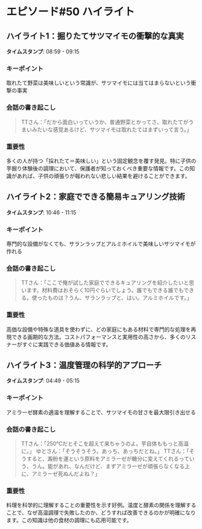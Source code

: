 # エピソード#50 ハイライト

## ハイライト1：掘りたてサツマイモの衝撃的な真実
**タイムスタンプ**: 08:59 - 09:15

### キーポイント
取れたて野菜は美味しいという常識が、サツマイモには当てはまらないという衝撃の事実

### 会話の書き起こし
> TTさん：「だから面白いっていうか、普通野菜とかってさ、取れたてがうまいみたいな感覚あるけど、サツマイモは取れたてはまずいって言う。」

### 重要性
多くの人が持つ「採れたて＝美味しい」という固定観念を覆す発見。特に子供の芋掘り体験後の調理において、保護者が知っておくべき重要な情報です。この知識があれば、子供の頑張りが報われない悲しい結果を避けることができます。

## ハイライト2：家庭でできる簡易キュアリング技術
**タイムスタンプ**: 10:46 - 11:15

### キーポイント
専門的な設備がなくても、サランラップとアルミホイルで美味しいサツマイモが作れる

### 会話の書き起こし
> TTさん：「ここで俺が試した家庭でできるキュアリングを紹介したいと思います。材料費はおそらく10円ぐらいでしょう。誰でもできる誰でもできる。使ったものは？うん、サランラップと、はい。アルミホイルです。」

### 重要性
高価な設備や特殊な道具を使わずに、どの家庭にもある材料で専門的な処理を再現できる画期的な方法。コストパフォーマンスと実用性の高さから、多くのリスナーがすぐに実践できる価値ある情報です。

## ハイライト3：温度管理の科学的アプローチ
**タイムスタンプ**: 04:49 - 05:15

### キーポイント
アミラーゼ酵素の適温を理解することで、サツマイモの甘さを最大限引き出せる

### 会話の書き起こし
> TTさん：「250℃だとそこを超えて来ちゃうのよ。芋自体ももっと高温に。」
> ゆとさん：「そうそうそう。あっち、あっちだとね。」
> TTさん：「そうすると、澱粉を運という原料をアミラーゼが糖分に変えてくれるっていう、うん。能があれ、なんだけど、まずアミラーゼが頑張らなくなる上に、アミラーゼ死ぬんだよね？」

### 重要性
料理を科学的に理解することの重要性を示す好例。温度と酵素の関係を理解することで、なぜ高温調理で失敗したのか、どうすれば改善できるのかが明確になります。この知識は他の食材の調理にも応用可能です。